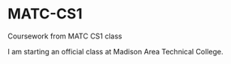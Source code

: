 # MATC-CS1
Coursework from MATC CS1 class

I am starting an official class at Madison Area Technical College.
